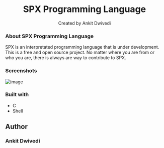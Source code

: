 <h1 align="center">SPX Programming Language</h1>
<p align="center">
      Created by Ankit Dwivedi
</p>

### About SPX Programming Language

SPX is an interpretated programming language that is under development. This is a free and open source project. No matter where you are from or who you are, there is always are way to contribute to SPX.


### Screenshots

![image](https://user-images.githubusercontent.com/65527745/211745417-2c0e09fe-dab7-4c35-b16d-abfbf6b4aaa7.png)


### Built with

- C
- Shell

## Author
### Ankit Dwivedi

